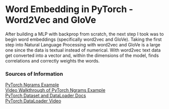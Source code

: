 # Word Embedding in PyTorch - Word2Vec and GloVe

After building a MLP with backprop from scratch, the next step I took was to begin word embeddings (specifically word2vec and GloVe). Taking the first step into Natural Language Processing with word2vec and GloVe is a large one since the data is textual instead of numerical. With word2vec text data get converted into a vector and, within the dimensions of the model, finds correlations and correctly weights the words. 

### Sources of Information

[PyTorch Ngrams Example](https://pytorch.org/tutorials/beginner/nlp/word_embeddings_tutorial.html)<br>
[Video Walkthrough of PyTorch Ngrams Example](https://www.youtube.com/watch?v=mCvW_qNm7rY)<br>
[PyTorch Dataset and DataLoader Docs](https://pytorch.org/tutorials/beginner/basics/data_tutorial.html)<br>
[PyTorch DataLoader Video](https://www.youtube.com/watch?v=PXOzkkB5eH0)<br>
